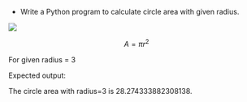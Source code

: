 * Write a Python program to calculate circle area with given radius.

![](../../images/circleArea.jpg)

$$ A = \pi r^2 $$

For given radius = 3

Expected output:

The circle area with radius=3 is 28.274333882308138.



